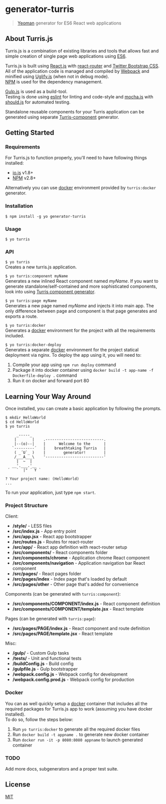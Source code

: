 # generator-turris

> [Yeoman](http://yeoman.io) generator for ES6 React web applications

## About Turris.js

Turris.js is a combination of existing libraries and tools that allows fast and simple creation of single page web applications using [ES6](http://www.ecma-international.org/publications/standards/Ecma-262.htm).  

Turris.js is built using [React.js](https://facebook.github.io/react/) with [react-router](https://github.com/rackt/react-router) and [Twitter Bootstrap CSS](http://getbootstrap.com/).  
All of the application code is managed and compiled by [Webpack](http://webpack.github.io/) and minified using [Uglify.js](https://github.com/mishoo/UglifyJS2) (when not in debug mode).  
[NPM](https://npmjs.org/) is used for the dependency management.  

[Gulp.js](http://gulpjs.com/) is used as a build-tool.  
Testing is done using [eslint](http://eslint.org/) for linting and code-style and [mocha.js](http://visionmedia.github.io/mocha/) with [should.js](https://github.com/visionmedia/should.js/) for automated testing.  

Standalone reusable components for your Turris application can be generated using separate [Turris-component](https://github.com/turrisjs/generator-turris-component) generator.  

## Getting Started

### Requirements

For Turris.js to function properly, you'll need to have following things installed:

* [io.js](https://iojs.org/) v1.8+
* [NPM](https://npmjs.org/) v2.8+

Alternatively you can use [docker](https://www.docker.com/) environment provided by `turris:docker` generator.  

### Installation

```
$ npm install -g yo generator-turris
```

### Usage

```
$ yo turris
```

### API

`$ yo turris`  
Creates a new turris.js application.

`$ yo turris:component myName`  
Generates a new inlined React component named *myName*.
If you want to generate standalone/self-contained and more sophisticated components, look into using [Turris component generator](https://github.com/turrisjs/generator-turris-component).

`$ yo turris:page myName`  
Generates a new page named *myName* and injects it into main app.
The only difference between page and component is that page generates and exports a route.

`$ yo turris:docker`  
Generates a [docker](https://www.docker.com/) environment for the project with all the requirements included.

`$ yo turris:docker-deploy`  
Generates a separate [docker](https://www.docker.com/) environment for the project statical deployment via nginx.
To deploy the app using it, you will need to:
1. Compile your app using `npm run deploy` command
2. Package it into docker container using `docker build -t app-name -f Dockerfile-deploy .` command
3. Run it on docker and forward port 80


## Learning Your Way Around

Once installed, you can create a basic application by following the prompts.

```shell
$ mkdir HelloWorld
$ cd HelloWorld
$ yo turris

     _-----_
    |       |    .--------------------------.
    |--(o)--|    |      Welcome to the      |
   `---------´   |    breathtaking Turris   |
    ( _´U`_ )    |        generator!        |
    /___A___\    '--------------------------'
     |  ~  |
   __'.___.'__
 ´   `  |° ´ Y `

? Your project name: (HelloWorld)
...
```

To run your application, just type `npm start`.

### Project Structure

Client:
- **/style/** - LESS files
- **/src/index.js** - App entry point
- **/src/app.jsx** - React app bootstrapper
- **/src/routes.js** - Routes for react-router
- **/src/app/** - React app definition with react-router setup
- **/src/components/** - React components folder
- **/src/components/chrome** - Application chrome React component
- **/src/components/navigation** - Application navigation bar React component
- **/src/pages/** - React pages folder
- **/src/pages/index** - Index page that's loaded by default
- **/src/pages/other** - Other page that's added for convenience

Components (can be generated with `turris:component`):
- **/src/components/COMPONENT/index.js** - React component definition
- **/src/components/COMPONENT/template.jsx** - React template

Pages (can be generated with `turris:page`):
- **/src/pages/PAGE/index.js** - React component and route definition
- **/src/pages/PAGE/template.jsx** - React template

Misc:
- **/gulp/** - Custom Gulp tasks
- **/tests/** - Unit and functional tests
- **/buildConfig.js** - Build config
- **/gulpfile.js** - Gulp bootstrapper
- **/webpack.config.js** - Webpack config for development
- **/webpack.config.prod.js** - Webpack config for production

### Docker

You can as well quickly setup a [docker](https://www.docker.com/) container that includes all the required packages for Turris.js app to work (assuming you have docker installed).  
To do so, follow the steps below:  

1. Run `yo turris:docker` to generate all the required docker files
2. Run `docker build -t appname .` to generate new docker container
3. Run `docker run -it -p 8080:8080 appname` to launch generated container

### TODO

Add more docs, subgenerators and a proper test suite.

## License

[MIT](http://opensource.org/licenses/MIT)
